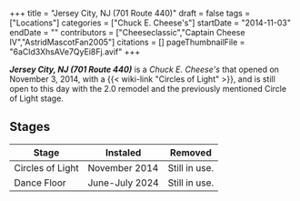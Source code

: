 +++
title = "Jersey City, NJ (701 Route 440)"
draft = false
tags = ["Locations"]
categories = ["Chuck E. Cheese's"]
startDate = "2014-11-03"
endDate = ""
contributors = ["Cheeseclassic","Captain Cheese IV","AstridMascotFan2005"]
citations = []
pageThumbnailFile = "6aCld3XhsAVe7QyEi8Fj.avif"
+++

***Jersey City, NJ (701 Route 440)*** is a *Chuck E. Cheese's* that opened on November 3, 2014, with a {{< wiki-link "Circles of Light" >}}, and is still open to this day with the 2.0 remodel and the previously mentioned Circle of Light stage.

## Stages

| Stage            | Instaled       | Removed       |
|------------------|----------------|---------------|
| Circles of Light | November 2014  | Still in use. |
| Dance Floor      | June-July 2024 | Still in use. |